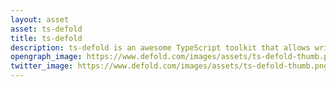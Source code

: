 ```yaml
---
layout: asset
asset: ts-defold
title: ts-defold
description: ts-defold is an awesome TypeScript toolkit that allows writing TypeScript code for the Defold game engine.
opengraph_image: https://www.defold.com/images/assets/ts-defold-thumb.png
twitter_image: https://www.defold.com/images/assets/ts-defold-thumb.png
---
```


